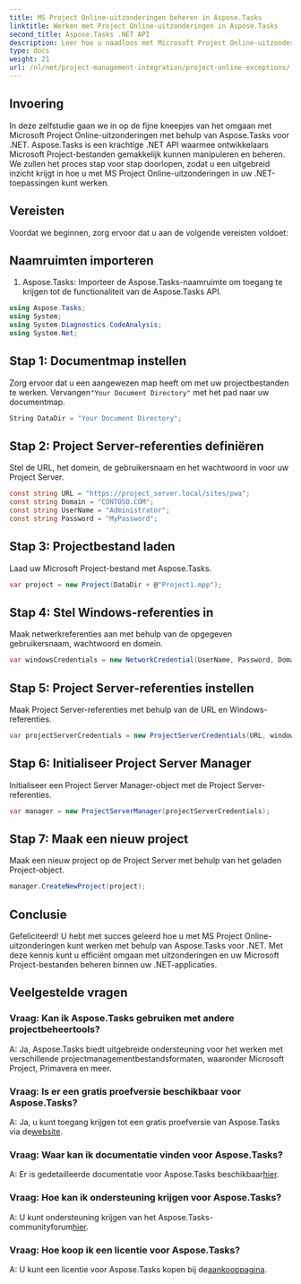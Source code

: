```yaml
---
title: MS Project Online-uitzonderingen beheren in Aspose.Tasks
linktitle: Werken met Project Online-uitzonderingen in Aspose.Tasks
second_title: Aspose.Tasks .NET API
description: Leer hoe u naadloos met Microsoft Project Online-uitzonderingen kunt omgaan met Aspose.Tasks voor .NET. Stap-voor-stap handleiding voor effectief projectmanagement.
type: docs
weight: 21
url: /nl/net/project-management-integration/project-online-exceptions/
---
```

## Invoering
In deze zelfstudie gaan we in op de fijne kneepjes van het omgaan met Microsoft Project Online-uitzonderingen met behulp van Aspose.Tasks voor .NET. Aspose.Tasks is een krachtige .NET API waarmee ontwikkelaars Microsoft Project-bestanden gemakkelijk kunnen manipuleren en beheren. We zullen het proces stap voor stap doorlopen, zodat u een uitgebreid inzicht krijgt in hoe u met MS Project Online-uitzonderingen in uw .NET-toepassingen kunt werken.
## Vereisten
Voordat we beginnen, zorg ervoor dat u aan de volgende vereisten voldoet:

## Naamruimten importeren
1. Aspose.Tasks: Importeer de Aspose.Tasks-naamruimte om toegang te krijgen tot de functionaliteit van de Aspose.Tasks API.
```csharp
using Aspose.Tasks;
using System;
using System.Diagnostics.CodeAnalysis;
using System.Net;

```

## Stap 1: Documentmap instellen
 Zorg ervoor dat u een aangewezen map heeft om met uw projectbestanden te werken. Vervangen`"Your Document Directory"` met het pad naar uw documentmap.
```csharp
String DataDir = "Your Document Directory";
```
## Stap 2: Project Server-referenties definiëren
Stel de URL, het domein, de gebruikersnaam en het wachtwoord in voor uw Project Server.
```csharp
const string URL = "https://project_server.local/sites/pwa";
const string Domain = "CONTOSO.COM";
const string UserName = "Administrator";
const string Password = "MyPassword";
```
## Stap 3: Projectbestand laden
Laad uw Microsoft Project-bestand met Aspose.Tasks.
```csharp
var project = new Project(DataDir + @"Project1.mpp");
```
## Stap 4: Stel Windows-referenties in
Maak netwerkreferenties aan met behulp van de opgegeven gebruikersnaam, wachtwoord en domein.
```csharp
var windowsCredentials = new NetworkCredential(UserName, Password, Domain);
```
## Stap 5: Project Server-referenties instellen
Maak Project Server-referenties met behulp van de URL en Windows-referenties.
```csharp
var projectServerCredentials = new ProjectServerCredentials(URL, windowsCredentials);
```
## Stap 6: Initialiseer Project Server Manager
Initialiseer een Project Server Manager-object met de Project Server-referenties.
```csharp
var manager = new ProjectServerManager(projectServerCredentials);
```
## Stap 7: Maak een nieuw project
Maak een nieuw project op de Project Server met behulp van het geladen Project-object.
```csharp
manager.CreateNewProject(project);
```

## Conclusie
Gefeliciteerd! U hebt met succes geleerd hoe u met MS Project Online-uitzonderingen kunt werken met behulp van Aspose.Tasks voor .NET. Met deze kennis kunt u efficiënt omgaan met uitzonderingen en uw Microsoft Project-bestanden beheren binnen uw .NET-applicaties.
## Veelgestelde vragen
### Vraag: Kan ik Aspose.Tasks gebruiken met andere projectbeheertools?
A: Ja, Aspose.Tasks biedt uitgebreide ondersteuning voor het werken met verschillende projectmanagementbestandsformaten, waaronder Microsoft Project, Primavera en meer.
### Vraag: Is er een gratis proefversie beschikbaar voor Aspose.Tasks?
 A: Ja, u kunt toegang krijgen tot een gratis proefversie van Aspose.Tasks via de[website](https://releases.aspose.com/).
### Vraag: Waar kan ik documentatie vinden voor Aspose.Tasks?
 A: Er is gedetailleerde documentatie voor Aspose.Tasks beschikbaar[hier](https://reference.aspose.com/tasks/net/).
### Vraag: Hoe kan ik ondersteuning krijgen voor Aspose.Tasks?
A: U kunt ondersteuning krijgen van het Aspose.Tasks-communityforum[hier](https://forum.aspose.com/c/tasks/15).
### Vraag: Hoe koop ik een licentie voor Aspose.Tasks?
 A: U kunt een licentie voor Aspose.Tasks kopen bij de[aankooppagina](https://purchase.aspose.com/buy).